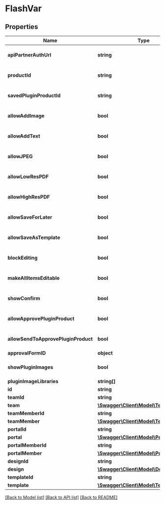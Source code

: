 # FlashVar

## Properties
Name | Type | Description | Notes
------------ | ------------- | ------------- | -------------
**apiPartnerAuthUrl** | **string** |  | [optional] [default to '']
**productId** | **string** |  | [optional] [default to '']
**savedPluginProductId** | **string** |  | [optional] [default to '']
**allowAddImage** | **bool** |  | [optional] [default to false]
**allowAddText** | **bool** |  | [optional] [default to false]
**allowJPEG** | **bool** |  | [optional] [default to false]
**allowLowResPDF** | **bool** |  | [optional] [default to false]
**allowHighResPDF** | **bool** |  | [optional] [default to false]
**allowSaveForLater** | **bool** |  | [optional] [default to false]
**allowSaveAsTemplate** | **bool** |  | [optional] [default to false]
**blockEditing** | **bool** |  | [optional] [default to false]
**makeAllItemsEditable** | **bool** |  | [optional] [default to false]
**showConfirm** | **bool** |  | [optional] [default to false]
**allowApprovePluginProduct** | **bool** |  | [optional] [default to false]
**allowSendToApprovePluginProduct** | **bool** |  | [optional] [default to false]
**approvalFormID** | **object** |  | [optional] 
**showPluginImages** | **bool** |  | [optional] [default to false]
**pluginImageLibraries** | **string[]** |  | [optional] 
**id** | **string** |  | [optional] 
**teamId** | **string** |  | [optional] 
**team** | [**\Swagger\Client\Model\Team**](Team.md) |  | [optional] 
**teamMemberId** | **string** |  | [optional] 
**teamMember** | [**\Swagger\Client\Model\TeamMember**](TeamMember.md) |  | [optional] 
**portalId** | **string** |  | [optional] 
**portal** | [**\Swagger\Client\Model\Portal**](Portal.md) |  | [optional] 
**portalMemberId** | **string** |  | [optional] 
**portalMember** | [**\Swagger\Client\Model\PortalMember**](PortalMember.md) |  | [optional] 
**designId** | **string** |  | [optional] 
**design** | [**\Swagger\Client\Model\Design**](Design.md) |  | [optional] 
**templateId** | **string** |  | [optional] 
**template** | [**\Swagger\Client\Model\Template**](Template.md) |  | [optional] 

[[Back to Model list]](../README.md#documentation-for-models) [[Back to API list]](../README.md#documentation-for-api-endpoints) [[Back to README]](../README.md)


